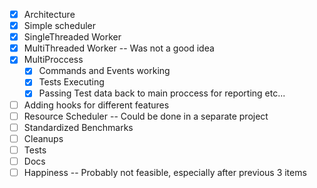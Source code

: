  - [x] Architecture
 - [x] Simple scheduler
 - [x] SingleThreaded Worker
 - [x] MultiThreaded Worker -- Was not a good idea
 - [x] MultiProccess
    - [x] Commands and Events working
    - [x] Tests Executing
    - [x] Passing Test data back to main proccess for reporting etc...
 - [ ] Adding hooks for different features
 - [ ] Resource Scheduler -- Could be done in a separate project
 - [ ] Standardized Benchmarks
 - [ ] Cleanups
 - [ ] Tests
 - [ ] Docs
 - [ ] Happiness -- Probably not feasible, especially after previous 3 items
